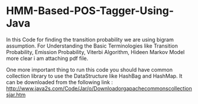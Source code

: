 # HMM-Based-POS-Tagger-Using-Java
In this Code for finding the transition probability we are using bigram assumption. For Understanding the Basic Terminologies like Transition Probability, 
Emission Probability, Viterbi Algorithm, Hideen Markov Model  more clear i am attaching pdf file. 


One more important thing to run this code you should have common collection library to use the DataStructure like HashBag and HashMap.
It can be downloaded from the following link : http://www.java2s.com/Code/Jar/o/Downloadorgapachecommonscollectionsjar.htm

